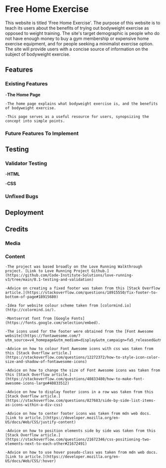 # Free Home Exercise

This website is titled 'Free Home Exercise'. The purpose of this website is to teach its users about the benefits of trying out bodyweight exercise as opposed to weight training. The site's target demographic is people who do not have enough money to buy a gym membership or expensive home exercise equipment, and for people seeking a minimalist exercise option. The site will provide users with a concise source of information on the subject of bodyweight exercise.

## Features

### Existing Features

-__The Home Page__

    -The home page explains what bodyweight exercise is, and the benefits of bodyweight exercise.

    -This page serves as a useful resource for users, synopsizing the concept into simple points.  

### Future Features To Implement

## Testing

### Validator Testing

-__HTML__

-__CSS__

### Unfixed Bugs

## Deployment

## Credits

### Media

### Content

    -The project was based broadly on the Love Running Walkthrough project. [Link to Love Running Project Github.](https://github.com/Code-Institute-Solutions/love-running-v3/tree/main/8.1-testing-and-validation)

    -Advice on creating a fixed footer was taken from this [Stack Overflow article.](https://stackoverflow.com/questions/18915550/fix-footer-to-bottom-of-page#18915680)

    -Idea for website colour scheme taken from [colormind.io](http://colormind.io/).

    -Montserrat font from [Google Fonts](https://fonts.google.com/selection/embed).

    -The icons used for the footer were obtained from the [Font Awesome website](https://fontawesome.com/?utm_source=v4_homepage&utm_medium=display&utm_campaign=fa5_released&utm_content=banner).

    -Advice on how to colour Font Awesome icons with css was taken from this [Stack Overflow article.](https://stackoverflow.com/questions/12272372/how-to-style-icon-color-size-and-shadow-of-fontawesome-icons)

    -Advice on how to change the size of Font Awesome icons was taken from this [Stack Overflow article.](https://stackoverflow.com/questions/40833480/how-to-make-font-awesome-icons-large#40833512)

    -Advice on how to display footer icons in a row was taken from this [Stack Overflow article.](https://stackoverflow.com/questions/827683/side-by-side-list-items-as-icons-within-a-div-css)

    -Advice on how to center footer icons was taken from mdn web docs. [Link to article.](https://developer.mozilla.org/en-US/docs/Web/CSS/justify-content)

    -Advice on how to position elements side by side was taken from this [Stack Overflow article.](https://stackoverflow.com/questions/21672346/css-positioning-two-elements-next-to-each-other#21672491)

    -Advice on how to use hover pseudo-class was taken from mdn web docs. [Link to article.](https://developer.mozilla.org/en-US/docs/Web/CSS/:hover)
